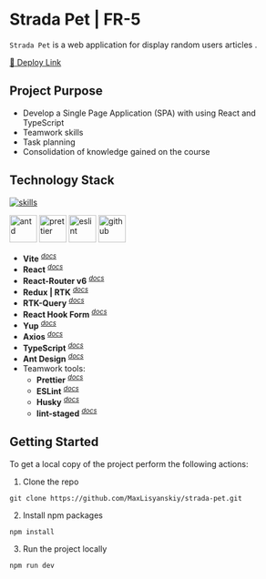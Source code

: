 # Strada Pet | FR-5

`Strada Pet` is a web application for display random users articles .

[👀 Deploy Link](https://maxlisyanskiy.github.io/strada-pet/)

## Project Purpose

- Develop a Single Page Application (SPA) with using React and TypeScript
- Teamwork skills
- Task planning
- Consolidation of knowledge gained on the course

## Technology Stack

[![skills](https://skillicons.dev/icons?i=vite,react,redux,ts,html,css&theme=dark)](#technology-stack)</a>

<a href="#technology-stack" title="Antd"><img src="https://github.com/get-icon/geticon/raw/master/icons/ant-design.svg" alt="antd" width="48px" height="48px"></a> <a href="#technology-stack" title="Prettier"><img src="https://github.com/get-icon/geticon/raw/master/icons/prettier.svg" alt="prettier" width="48px" height="48px"></a> <a href="https://www.typescriptlang.org/" title="ESLint"><img src="https://github.com/get-icon/geticon/raw/master/icons/eslint.svg" alt="eslint" width="48px" height="48px"></a> <a href="https://www.typescriptlang.org/" title="github"><img src="https://github.com/get-icon/geticon/raw/master/icons/github-icon.svg" alt="github" width="48px" height="48px"></a>

- **Vite** <sup>_[docs](https://vitejs.dev/)_</sup>
- **React** <sup>_[docs](https://react.dev/)_</sup>
- **React-Router v6** <sup>_[docs](https://reactrouter.com/en/main)_</sup>
- **Redux | RTK** <sup>_[docs](https://redux-toolkit.js.org/)_</sup>
- **RTK-Query** <sup>_[docs](https://redux-toolkit.js.org/rtk-query/overview)_</sup>
- **React Hook Form** <sup>_[docs](https://react-hook-form.com/)_</sup>
- **Yup** <sup>_[docs](https://www.npmjs.com/package/yup)_</sup>
- **Axios** <sup>_[docs](https://axios-http.com/ru/docs/intro)_</sup>
- **TypeScript** <sup>_[docs](https://www.typescriptlang.org/docs/handbook/typescript-from-scratch.html)_</sup>
- **Ant Design** <sup>_[docs](https://ant.design/)_</sup>
- Teamwork tools:
  - **Prettier** <sup>_[docs](https://prettier.io/docs/en/)_</sup>
  - **ESLint** <sup>_[docs](https://eslint.org/docs/latest/use/core-concepts)_</sup>
  - **Husky** <sup>_[docs](https://typicode.github.io/husky/)_</sup>
  - **lint-staged** <sup>_[docs](https://github.com/okonet/lint-staged)_</sup>

## Getting Started

To get a local copy of the project perform the following actions:

1. Clone the repo

```
git clone https://github.com/MaxLisyanskiy/strada-pet.git
```

2. Install npm packages

```
npm install
```

3. Run the project locally

```
npm run dev
```
